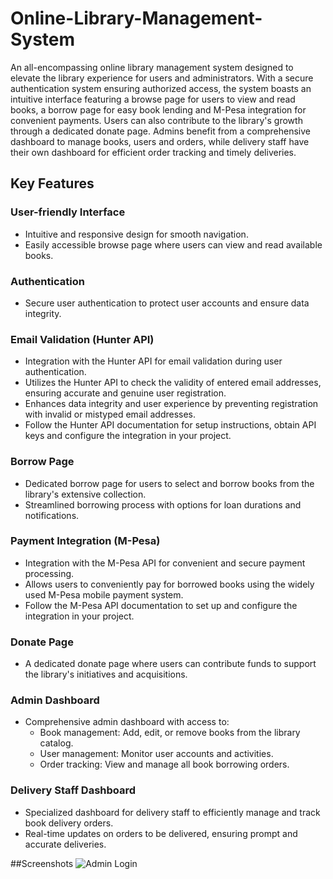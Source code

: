 # Online-Library-Management-System
An all-encompassing online library management system designed to elevate the library experience for users and administrators. With a secure authentication system ensuring authorized access, the system boasts an intuitive interface featuring a browse page for users to view and read books, a borrow page for easy book lending and M-Pesa integration for convenient payments. Users can also contribute to the library's growth through a dedicated donate page. Admins benefit from a comprehensive dashboard to manage books, users and orders, while delivery staff have their own dashboard for efficient order tracking and timely deliveries.

## Key Features

### User-friendly Interface

- Intuitive and responsive design for smooth navigation.
- Easily accessible browse page where users can view and read available books.

### Authentication

- Secure user authentication to protect user accounts and ensure data integrity.

### Email Validation (Hunter API)

- Integration with the Hunter API for email validation during user authentication.
- Utilizes the Hunter API to check the validity of entered email addresses, ensuring accurate and genuine user registration.
- Enhances data integrity and user experience by preventing registration with invalid or mistyped email addresses.
- Follow the Hunter API documentation for setup instructions, obtain API keys and configure the integration in your project.

### Borrow Page

- Dedicated borrow page for users to select and borrow books from the library's extensive collection.
- Streamlined borrowing process with options for loan durations and notifications.

### Payment Integration (M-Pesa)

- Integration with the M-Pesa API for convenient and secure payment processing.
- Allows users to conveniently pay for borrowed books using the widely used M-Pesa mobile payment system.
- Follow the M-Pesa API documentation to set up and configure the integration in your project.

### Donate Page

- A dedicated donate page where users can contribute funds to support the library's initiatives and acquisitions.

### Admin Dashboard

- Comprehensive admin dashboard with access to:
  - Book management: Add, edit, or remove books from the library catalog.
  - User management: Monitor user accounts and activities.
  - Order tracking: View and manage all book borrowing orders.

### Delivery Staff Dashboard

- Specialized dashboard for delivery staff to efficiently manage and track book delivery orders.
- Real-time updates on orders to be delivered, ensuring prompt and accurate deliveries.

##Screenshots
![Admin Login](tominages/code_snaps/admin%20login%20form.png)
